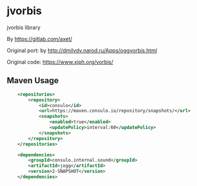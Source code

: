 # jvorbis

jvorbis library

By https://gitlab.com/axet/

Original port: by http://dmilvdv.narod.ru/Apps/oggvorbis.html

Original code: https://www.xiph.org/vorbis/

## Maven Usage

```xml
	<repositories>
		<repository>
			<id>consulo</id>
			<url>https://maven.consulo.io/repository/snapshots/</url>
			<snapshots>
				<enabled>true</enabled>
				<updatePolicy>interval:60</updatePolicy>
			</snapshots>
		</repository>
	</repositories>

	<dependencies>
		<groupId>consulo.internal.sound</groupId>
		<artifactId>jogg</artifactId>
		<version>2-SNAPSHOT</version>
	</dependencies>
```